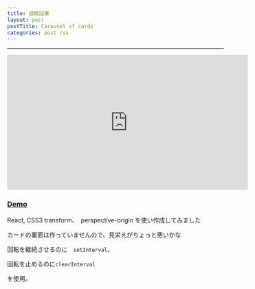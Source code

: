 ```yaml
---
title: 投稿記事
layout: post
postTitle: Carousel of cards
categories: post css
---
```


-----

<iframe width="560" height="315" src="https://www.youtube.com/embed/elw_T9x1E44" frameborder="0" allowfullscreen></iframe>

[<h3>Demo</h3>]({{site.url}}/component_test/es6/carousel/)

React, CSS3 transform、　perspective-origin を使い作成してみました　

カードの裏面は作っていませんので、見栄えがちょっと悪いかな


回転を継続させるのに　<code>setInterval</code>、

回転を止めるのに<code>clearInterval</code>

を使用。


<script src="//code.jquery.com/jquery-1.11.3.js"></script>
<script src="//code.jquery.com/ui/1.11.4/jquery-ui.js"></script>
<script src="https://cdn.rawgit.com/google/code-prettify/master/loader/run_prettify.js?skin=sons-of-obsidian"></script>

<script type="text/javascript">
  var $window = $(window)
  // make code pretty
  $('pre').addClass('prettyprint');
  $('pre').css({"background":"#111",
	  	           "font-size":"1.05em",
		                "border":"0px"}
		            );
  $('code').css({"font-size":"1.05em","color":"#f00"});

</script>